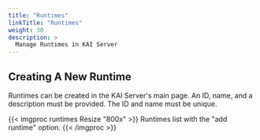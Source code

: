```yaml
---
title: "Runtimes"
linkTitle: "Runtimes"
weight: 30
description: >
  Manage Runtimes in KAI Server
---
```



## Creating A New Runtime

Runtimes can be created in the KAI Server's main page. An ID, name, and a description must be provided. The ID and name
must be unique.

{{< imgproc runtimes Resize "800x" >}}
Runtimes list with the "add runtime" option.
{{< /imgproc >}}

[//]: # (When a runtime is created, an InfluxDB database is also created named with the runtime ID.)
